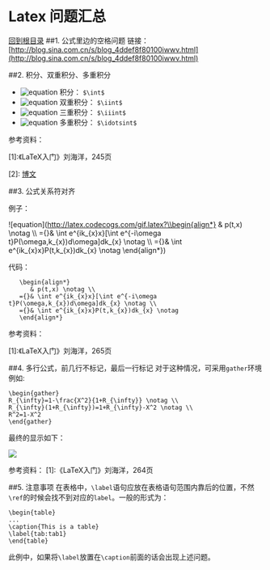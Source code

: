 Latex 问题汇总
=====
[回到根目录](./README.md)
##1. 公式里边的空格问题
链接：[http://blog.sina.com.cn/s/blog_4ddef8f80100iwwv.html](http://blog.sina.com.cn/s/blog_4ddef8f80100iwwv.html)

##2. 积分、双重积分、多重积分
- ![equation](http://latex.codecogs.com/gif.latex?\\int)  积分： `$\int$`
- ![equation](http://latex.codecogs.com/gif.latex?\\iint)  双重积分： `$\iint$`
- ![equation](http://latex.codecogs.com/gif.latex?\\iiint)  三重积分： `$\iiint$`
- ![equation](http://latex.codecogs.com/gif.latex?\\idotsint)  多重积分： `$\idotsint$`

参考资料：

\[1\]:《LaTeX入门》刘海洋，245页

\[2\]:  [博文](http://trumanliu.com/github-markdown-math-formulas/)

##3. 公式关系符对齐

例子：

![equation](http://latex.codecogs.com/gif.latex?\\begin{align*}
   & p(t,x) \\notag \\\\
={}& \\int e^{ik_{x}x}[\\int e^{-i\\omega t}P(\\omega,k_{x})d\\omega]dk_{x} \\notag \\\\
={}& \\int e^{ik_{x}x}P(t,k_{x})dk_{x} \\notag
\\end{align*}) 

代码：
```
   \begin{align*}
      & p(t,x) \notag \\
   ={}& \int e^{ik_{x}x}[\int e^{-i\omega t}P(\omega,k_{x})d\omega]dk_{x} \notag \\
   ={}& \int e^{ik_{x}x}P(t,k_{x})dk_{x} \notag
   \end{align*}
```
参考资料：

\[1\]:《LaTeX入门》刘海洋，265页

##4. 多行公式，前几行不标记，最后一行标记
对于这种情况，可采用`gather`环境
例如:

	\begin{gather}
	R_{\infty}=1-\frac{X^2}{1+R_{\infty}} \notag \\
	R_{\infty}(1+R_{\infty})=1+R_{\infty}-X^2 \notag \\
	R^2=1-X^2
	\end{gather}
最终的显示如下：

![](http://i.imgur.com/N7Exn4B.png)

参考资料：
\[1\]:《LaTeX入门》刘海洋，264页

##5. 注意事项
在表格中，`\label`语句应放在表格语句范围内靠后的位置，不然`\ref`的时候会找不到对应的`label`。一般的形式为：

	\begin{table}
	...
	\caption{This is a table}
	\label{tab:tab1}
	\end{table}

此例中，如果将`\label`放置在`\caption`前面的话会出现上述问题。

